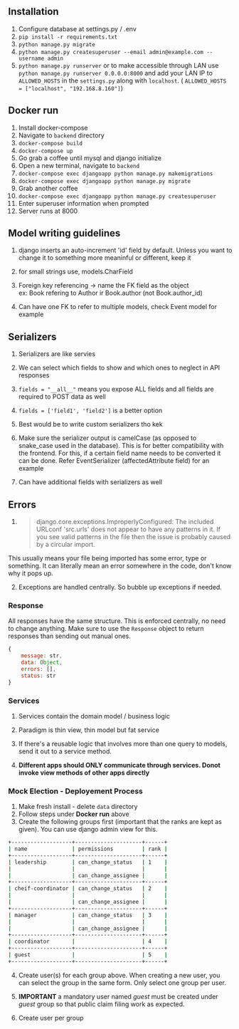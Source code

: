 ## Installation

1. Configure database at settings.py / .env
2. `pip install -r requirements.txt`
3. `python manage.py migrate`
4. `python manage.py createsuperuser --email admin@example.com --username admin`
5. `python manage.py runserver` or to make accessible through LAN use `python manage.py runserver 0.0.0.0:8000` and add your LAN IP to `ALLOWED_HOSTS` in the `settings.py` along with `localhost`. ( `ALLOWED_HOSTS = ["localhost", "192.168.8.160"]`)

## Docker run

1. Install docker-compose
2. Navigate to `backend` directory
3. `docker-compose build`
4. `docker-compose up`
5. Go grab a coffee until mysql and django initialize
6. Open a new terminal, navigate to `backend`
7. `docker-compose exec djangoapp python manage.py makemigrations`
8. `docker-compose exec djangoapp python manage.py migrate`
9. Grab another coffee
10. `docker-compose exec djangoapp python manage.py createsuperuser`
11. Enter superuser information when prompted
    <!-- 12. `docker-compose exec djangoapp python manage.py loaddata seed_data.json` -->
12. Server runs at 8000

## Model writing guidelines

1. django inserts an auto-increment 'id' field by default. Unless you want to change it to something more meaninful or different, keep it

2. for small strings use, models.CharField

3. Foreign key referencing -> name the FK field as the object  
   ex: Book refering to Author ir Book.author (not Book.author_id)

4. Can have one FK to refer to multiple models, check Event model for example

## Serializers

1. Serializers are like servies

2. We can select which fields to show and which ones to neglect in API responses

3. `fields = "__all__"` means you expose ALL fields and all fields are required to POST data as well

4. `fields = ['field1', 'field2']` is a better option

5. Best would be to write custom serializers tho kek

6. Make sure the serializer output is camelCase (as opposed to snake_case used in the database). This is for better compatibility with the frontend. For this, if a certain field name needs to be converted it can be done. Refer EventSerializer (affectedAttribute field) for an example

7. Can have additional fields with serializers as well

## Errors

1. > django.core.exceptions.ImproperlyConfigured: The included URLconf 'src.urls' does not appear to have any patterns in it. If you see valid patterns in the file then the issue is probably caused by a circular import.

This usually means your file being imported has some error, type or something.
It can literally mean an error somewhere in the code, don't know why it pops up.

2. Exceptions are handled centrally. So bubble up exceptions if needed.

### Response

All responses have the same structure. This is enforced centrally, no need to change anything. Make sure to use the `Response` object to return responses than sending out manual ones.

```js
{
    message: str,
    data: Object,
    errors: [],
    status: str
}
```

### Services

1. Services contain the domain model / business logic

2. Paradigm is thin view, thin model but fat service

3. If there's a reusable logic that involves more than one query to models, send it out to a service method.

4. **Different apps should ONLY communicate through services. Donot invoke view methods of other apps directly**

### Mock Election - Deployement Process

1. Make fresh install - delete `data` directory
2. Follow steps under **Docker run** above
3. Create the following groups first (important that the ranks are kept as given). You can use django admin view for this.

```bash
+-------------------+---------------------+------+
| name              | permissions         | rank |
+-------------------+---------------------+------+
| leadership        | can_change_status   | 1    |
|                   |                     |      |
|                   | can_change_assignee |      |
+-------------------+---------------------+------+
| cheif-coordinator | can_change_status   | 2    |
|                   |                     |      |
|                   | can_change_assignee |      |
+-------------------+---------------------+------+
| manager           | can_change_status   | 3    |
|                   |                     |      |
|                   | can_change_assignee |      |
+-------------------+---------------------+------+
| coordinator       |                     | 4    |
+-------------------+---------------------+------+
| guest             |                     | 5    |
+-------------------+---------------------+------+
```

4. Create user(s) for each group above. When creating a new user, you can select the group in the same form. Only select one group per user.

5. **IMPORTANT** a mandatory user named _guest_ must be created under _guest_ group so that public claim filing work as expected.

6. Create user per group
